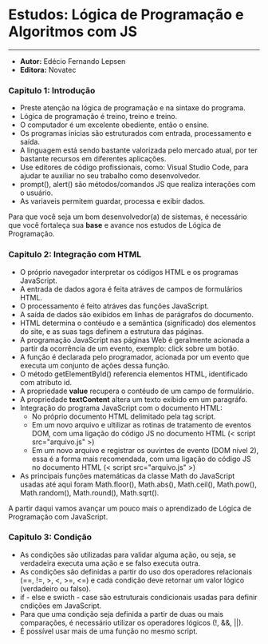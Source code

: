 # Estudos: Lógica de Programação e Algoritmos com JS
---

* **Autor:** Edécio Fernando Lepsen 
* **Editora:** Novatec


### Capitulo 1: Introdução

* Preste atenção na lógica de programação e na sintaxe do programa.
* Lógica de programação é treino, treino e treino.
* O computador é um excelente obediente, então o ensine.
* Os programas inicias são estruturados com entrada, processamento e saída.
* A linguagem está sendo bastante valorizada pelo mercado atual, por ter bastante recursos em diferentes aplicações.
* Use editores de código profissionais, como: Visual Studio Code, para ajudar te auxiliar no seu trabalho como desenvolvedor.
* prompt(), alert() são métodos/comandos JS que realiza interações com o usuário.
* As variaveis permitem guardar, processa e exibir dados.

Para que você seja um bom desenvolvedor(a) de sistemas, é necessário que você fortaleça sua __base__ e avance nos estudos de Lógica de Programação.


### Capitulo 2: Integração com HTML

* O próprio navegador interpretar os códigos HTML e os programas JavaScript.
* A entrada de dados agora é feita atráves de campos de formulários HTML.
* O processamento é feito atráves das funções JavaScript.
* A saída de dados são exibidos em linhas de parágrafos do documento.
* HTML determina o contéudo e a semântica (significado) dos elementos do site, e as suas tags definem a estrutura das páginas.
* A programação JavaScript nas páginas Web é geralmente acionada a partir da ocorrência de um evento, exemplo: click sobre um botão.
* A função é declarada pelo programador, acionada por um evento que executa um conjunto de ações dessa função.
* O método getElementById() referencia elementos HTML, identificado com atributo id.
* A propriedade **value** recupera o contéudo de um campo de formulário.
* A propriedade **textContent** altera um texto exibido em um paragráfo.
* Integração do programa JavaScript com o documento HTML:
  * No próprio documento HTML delimitado pela tag script.
  * Em um novo arquivo e ultilizar as rotinas de tratamento de eventos DOM, com uma ligação do código JS no documento HTML (< script src="arquivo.js" >)
  * Em um novo arquivo e registrar os ouvintes de evento (DOM nível 2), essa é a forma mais recomendada, com uma ligação do código JS no documento HTML (< script src="arquivo.js" >)
* As principais funções matemáticas da classe Math do JavaScript usadas até aqui foram Math.floor(), Math.abs(), Math.ceil(), Math.pow(), Math.random(), Math.round(), Math.sqrt().

A partir daqui vamos avançar um pouco mais o aprendizado de Lógica de Programação com JavaScript.

### Capitulo 3: Condição

* As condições são utilizadas para validar alguma ação, ou seja, se verdadeira executa uma ação e se falso executa outra.
* As condições são definidas a partir do uso dos operadores relacionais (==, !=, >, <, >=, <=) e cada condição deve retornar um valor lógico (verdadeiro ou falso).
* if - else e swicth - case são estruturais condicionais usadas para definir cndições em JavaScript.
* Para que uma condição seja definida a partir de duas ou mais comparações, é necessário utilizar os operadores lógicos (!, &&, ||).
* É possível usar mais de uma função no mesmo script.